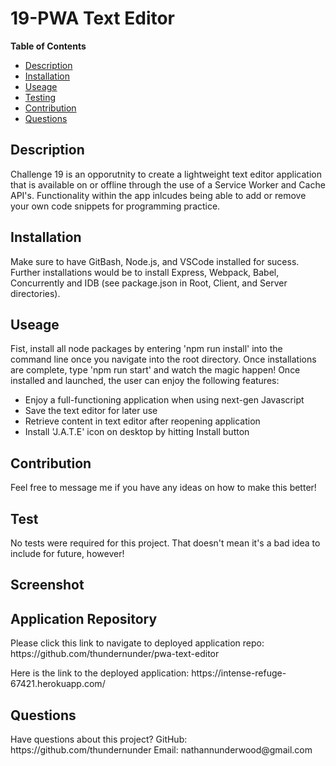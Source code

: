 <h1>19-PWA Text Editor</h1> 

<strong>Table of Contents</strong>
* [Description](#description)
* [Installation](#installation)
* [Useage](#useage)
* [Testing](#test)
* [Contribution](#contribution)
* [Questions](#questions)

<h2>Description</h2>
<p>Challenge 19 is an opporutnity to create a lightweight text editor application that is available on or offline through the use of a Service Worker and Cache API's. Functionality within the app inlcudes being able to add or remove your own code snippets for programming practice.</p> 

<h2>Installation</h2>
<p>Make sure to have GitBash, Node.js, and VSCode installed for sucess. Further installations would be to install Express, Webpack, Babel, Concurrently and IDB (see package.json in Root, Client, and Server directories).</p>

<h2>Useage</h2>
<p>Fist, install all node packages by entering 'npm run install' into the command line once you navigate into the root directory. Once installations are complete, type 'npm run start' and watch the magic happen! Once installed and launched, the user can enjoy the following features:
<ul>
<li>Enjoy a full-functioning application when using next-gen Javascript</li>
<li>Save the text editor for later use</li>
<li>Retrieve content in text editor after reopening application</li>
<li>Install 'J.A.T.E' icon on desktop by hitting Install button</li>
</ul>
</p>

<h2>Contribution</h2>
<p>Feel free to message me if you have any ideas on how to make this better!</p>

<h2>Test</h2>
<p>No tests were required for this project. That doesn't mean it's a bad idea to include for future, however!</p>

<h2>Screenshot</h2>

<h2>Application Repository</h2>
<p>Please click this link to navigate to deployed application repo: https://github.com/thundernunder/pwa-text-editor</p>
<p>Here is the link to the deployed application: https://intense-refuge-67421.herokuapp.com/</p>

<h2>Questions</h2>
<p>Have questions about this project?
GitHub: https://github.com/thundernunder
Email: nathannunderwood@gmail.com</p>
